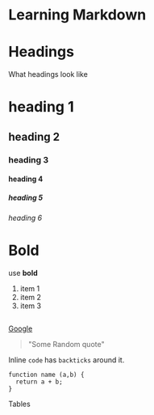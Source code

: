 # Learning Markdown

# Headings

What headings look like
# heading 1
## heading 2
### heading 3
#### heading 4
##### heading 5
###### heading 6

# Bold 
use **bold**


<!-- lists unordered-->
1. item 1
1. item 2
1. item 3


<!-- List 

<!-- images -->
![]()

<!-- links -->

[Google](https://www.google.com)

<!-- Blockquotes-->
>"Some Random quote"

<!-- inline code-->
Inline `code` has `backticks` around it. 

<!-- block code-->
```
function name (a,b) {
  return a + b;
}
```

Tables

